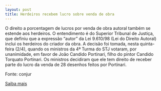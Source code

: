 ```yaml
---
layout: post
title: Herdeiros recebem lucro sobre venda de obra
---
```

<p>O direito a porcentagem de lucros por venda de obra autoral também se estende aos herdeiros. O entendimento é do Superior Tribunal de Justiça, que definiu que a expressão “autor” da Lei 9.610/98 (Lei do Direito Autoral) inclui os herdeiros do criador da obra. A decisão foi tomada, nesta quinta-feira (2/4), quando os ministros da 4ª Turma do STJ votaram, por unanimidade, em favor de João Candido Portinari, filho do pintor Candido Torquato Portinari. Os ministros decidiram que ele tem direito de receber parte do lucro da venda de 28 desenhos feitos por Portinari.</p><p>Fonte: conjur</p><p><a href="http://www.conjur.com.br/2009-abr-02/lucro-obras-estende-herdeiro-portinari-decide-stj" target="_blank">Saiba mais </a></p>
